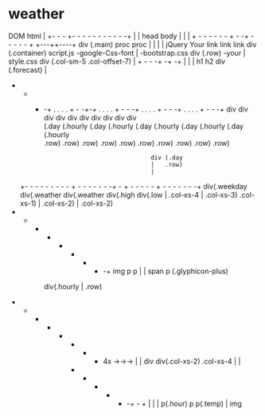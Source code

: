 # weather

DOM
           html
            |
     +- - - +- - - - - - - - - - -+
     |                            |
    head                         body
     |                            |
     |              + - - - - - - + - -+ - - - - - +
 +---++----+       div (.main)        proc        proc
 |    |    |        |                jQuery       Your
link link link     div (.container)             script.js
-google-Css-font    |
-bootstrap.css     div (.row)
-your               |
  style.css        div (.col-sm-5 .col-offset-7)
                    |
          + - - -+ -+ -+
          |      |     |
          h1     h2   div (.forecast)
                       |
 + - - -+ . . . . + - -+-+ . . . . + - - -+ . . . . + - - -+ . . . . + - - -+ 
div    div       div    div       div    div       div    div       div    div  
(.day  (.hourly  (.day  (.hourly  (.day  (.hourly  (.day  (.hourly  (.day  (.hourly  
 .row)  .row)     .row)  .row)     .row)  .row)     .row)  .row)     .row)  .row)

                                         div (.day
                                         |   .row)
                                         |
   +- - - - - - - - - + - - - - - - -+ - + - - - - - + - - - - - - -+
  div(.weekday       div(.weather   div(.weather    div(.high     div(.low
   |  .col-xs-4       |  .col-xs-3)     .col-xs-1)   |  .col-xs-2) |  .col-xs-2)
 + + - - - - - - -+  img                             p             p
 |                |
span              p
(.glyphicon-plus)
       

        div(.hourly
        |  .row)
+ - - - + - - - 4x ->->->
|               |
div            div(.col-xs-2)
 .col-xs-4      |
                |
          + - - + - -+ - +
          |          |   |
          p(.hour)   p   p(.temp)
                     |
                    img
